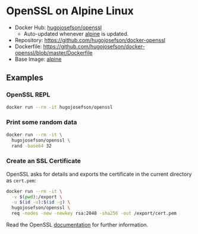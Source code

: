 # OpenSSL on Alpine Linux

- Docker Hub: [hugojosefson/openssl](https://hub.docker.com/r/hugojosefson/openssl/)
  - Auto-updated whenever [alpine](https://hub.docker.com/_/alpine/) is updated.
- Repository: <https://github.com/hugojosefson/docker-openssl>
- Dockerfile: <https://github.com/hugojosefson/docker-openssl/blob/master/Dockerfile>
- Base Image: [alpine](https://hub.docker.com/_/alpine/)

## Examples

### OpenSSL REPL

```bash
docker run --rm -it hugojosefson/openssl
```

### Print some random data

```bash
docker run --rm -it \
  hugojosefson/openssl \
  rand -base64 32
```

### Create an SSL Certificate

OpenSSL asks for details and exports the certificate in the current directory as `cert.pem`:

```bash
docker run --rm -it \
  -v $(pwd):/export \
  -u $(id -u):$(id -g) \
  hugojosefson/openssl \
  req -nodes -new -newkey rsa:2048 -sha256 -out /export/cert.pem
```

Read the OpenSSL [documentation](https://www.openssl.org/docs/) for further information.
